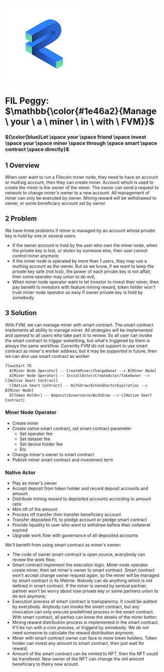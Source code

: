 ![image](logos/256x256.png)
# FIL Peggy: $\mathbb{\color{#1e46a2}{Manage \ your \ a \ miner \ in \ with \ FVM}}$
### ${\color{blue}Let \space your \space friend \space invest \space your \space miner \space through \space smart \space contract \space directly}$

## 1 Overview

When user want to run a Filecoin miner node, they need to have an account or multisig account, then they can create miner. Account which is used to create the miner is the owner of the miner. The owner can send a request to network to change miner's owner to a new account. All management of miner can only be executed by owner. Mining reward will be withdrawed to owner, or some beneficiary account set by owner.

## 2 Problem

We have three problems if miner is managed by an account whose private key is hold by one or several users.
* If the owner account is hold by the user who own the miner node, when the private key is lost, or stolen by someone else, then user cannot control miner anymore;
* if the miner node is operated by more than 1 users, they may use a multisig account as the owner. But as we know, if we want to keep the private key safe (not lost), the power of each private key is not affair, then some operator may union to do evil;
* When miner node operator want to let investor to invest their miner, then pay benefit to investors with feature mining reward, token holder won't trust miner node operator so easy if owner private key is hold by somebody.

## 3 Solution

With FVM, we can manage miner with smart contract. The smart contract implements all ability to manage miner. All strategies will be implemented and opened to all users who take part in to review. So all user can invoke the smart contract to trigger something, but what's triggered by them is always the same workflow. Currently FVM do not support to use smart contract as miner's worker address, but it may be supported in future, then we can also use smart contract as worker

```mermaid
flowchart TD
  A[Miner Node Operator] -- CreateMiner/ChangeOwner --> B[Miner Node]
  A[Miner Node Operator] -- InstallActor/CreateActor/TakeOwner --> C[Native Smart Contract]
  C[Native Smart Contract] -- Withdraw/ExtendSectorExpiration --> B[Miner Node]
  D[Token Holder] -- Deposit/Governance/Withdraw --> C[Native Smart Contract]
```

### Miner Node Operator
* Create miner
* Create native smart contract, set smart contract parameter
  * Set operator fee
  * Set dataset fee
  * Set device holder fee
  * Etc
* Change miner's owner to smart contract
* Publish miner smart contract and investment term

### Native Actor
* Play as miner's owner
* Accept deposit from token holder and record deposit accounts and amount
* Distribute mining reward to deposited accounts according to amount ratio
* Mint nft of the amount
* Process nft transfer then transfer beneficiary account
* Transfer deposited FIL to pledge account or pledge smart contract
* Provide liquidity to user who want to withdraw before their collateral expired
* Upgrade work flow with governance of all deposited accounts

We'll benefit from using smart contract as miner's owner:
* The code of owner smart contract is open source, everybody can review the work flow;
* Smart contract implement the execution logic. Miner node operator create miner, then set miner's owner to smart contract. Smart contract won't accept change owner request again, so the miner will be managed by smart contract in its lifetime. Nobody can do anything which is not defined in smart contract. If the miner is owned by sereval partner, partner won't be worry about lose private key or some partners union to do evil anymore;
* Execution process of smart contract is transparency. It could be autited by everybody. Anybody can invoke the smart contract, but any invocation can only execute predefined process in the smart contract. With smart contract, all parties can know the details of the miner better;
* Mining reward distribution process is implemented in the smart contract. It'll be run with a cron process, or triggerd by somebody. We do not need someone to calculate the reward distribution anymore;
* Miner with smart contract owner can face to more token holders. Token holder can invest any amount to smart contract, then just wait for reward;
* Amount of the smart contract can be minted to NFT, then the NFT could be transfered. New owner of the NFT can change the old amount beneficiary to theiry new acount.
